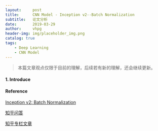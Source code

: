 ```yaml
---
layout:     post
title:      CNN Model - Inception v2--Batch Normalization
subtitle:   论文分析
date:       2019-03-29
author:     vhpg
header-img: img/placeholder_img.png
catalog: true
tags:
    - Deep Learning
    - CNN Model
---
```

> 本篇文章观点仅限于目前的理解，后续若有新的理解，还会继续更新。

#### 1. Introduce


#### Reference
[Inception v2: Batch Normalization](https://arxiv.org/pdf/1502.03167.pdf)

[知乎问答](https://www.zhihu.com/question/38102762)

[知乎专栏文章](https://zhuanlan.zhihu.com/p/33173246)
